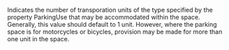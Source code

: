 ﻿Indicates the number of transporation units of the type specified by the property ParkingUse that may be accommodated within the space. Generally, this value should default to 1 unit. However, where the parking space is for motorcycles or bicycles, provision may be made for more than one unit in the space.